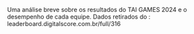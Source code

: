 Uma análise breve sobre os resultados do TAI GAMES 2024 e o desempenho de cada equipe.
Dados retirados do : leaderboard.digitalscore.com.br/full/316
